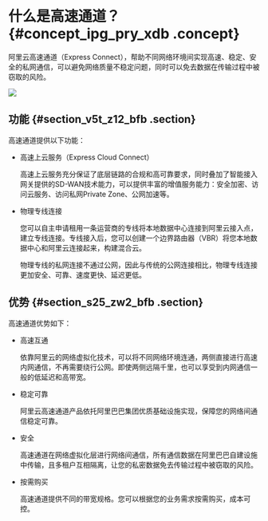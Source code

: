 # 什么是高速通道？ {#concept_ipg_pry_xdb .concept}

阿里云高速通道（Express Connect），帮助不同网络环境间实现高速、稳定、安全的私网通信，可以避免网络质量不稳定问题，同时可以免去数据在传输过程中被窃取的风险。

![](http://static-aliyun-doc.oss-cn-hangzhou.aliyuncs.com/assets/img/13811/15613586034200_zh-CN.jpg)

## 功能 {#section_v5t_z12_bfb .section}

高速通道提供以下功能：

-   高速上云服务（Express Cloud Connect）

    高速上云服务充分保证了底层链路的合规和高可靠要求，同时叠加了智能接入网关提供的SD-WAN技术能力，可以提供丰富的增值服务能力：安全加密、访问云服务、访问私网Private Zone、公网加速等。

-   物理专线连接

    您可以自主申请租用一条运营商的专线将本地数据中心连接到阿里云接入点，建立专线连接。专线接入后，您可以创建一个边界路由器（VBR）将您本地数据中心和阿里云连接起来，构建混合云。

    物理专线的私网连接不通过公网，因此与传统的公网连接相比，物理专线连接更加安全、可靠、速度更快、延迟更低。


## 优势 {#section_s25_zw2_bfb .section}

高速通道优势如下：

-   高速互通

    依靠阿里云的网络虚拟化技术，可以将不同网络环境连通，两侧直接进行高速内网通信，不再需要绕行公网。即使两侧远隔千里，也可以享受到内网通信一般的低延迟和高带宽。

-   稳定可靠

    阿里云高速通道产品依托阿里巴巴集团优质基础设施实现，保障您的网络间通信稳定可靠。

-   安全

    高速通道在网络虚拟化层进行网络间通信，所有通信数据在阿里巴巴自建设施中传输，且多租户互相隔离，让您的私密数据免去传输过程中被窃取的风险。

-   按需购买

    高速通道提供不同的带宽规格。您可以根据您的业务需求按需购买，成本可控。


